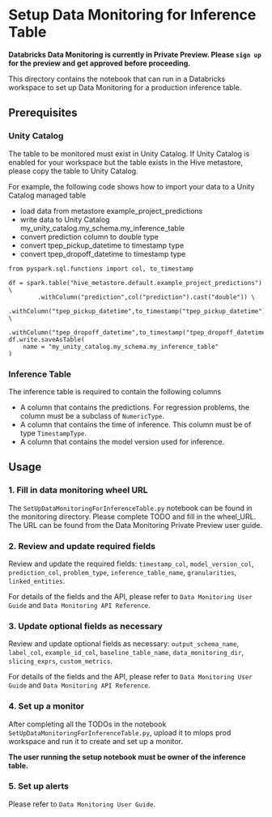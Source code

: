 # Setup Data Monitoring for Inference Table

**Databricks Data Monitoring is currently in Private Preview. Please `sign up` for the preview and get approved 
before proceeding.**

This directory contains the notebook that can run in a Databricks workspace
to set up Data Monitoring for a production inference table.

## Prerequisites

### Unity Catalog
The table to be monitored must exist in Unity Catalog.
If Unity Catalog is enabled for your workspace but the table exists in the Hive metastore, please copy the table to Unity Catalog.

For example, the following code shows how to import your data to a Unity Catalog managed table
 - load data from metastore example_project_predictions
 - write data to Unity Catalog my_unity_catalog.my_schema.my_inference_table
 - convert prediction column to double type
 - convert tpep_pickup_datetime to timestamp type
 - convert tpep_dropoff_datetime to timestamp type
```
from pyspark.sql.functions import col, to_timestamp

df = spark.table("hive_metastore.default.example_project_predictions") \
        .withColumn("prediction",col("prediction").cast("double")) \
        .withColumn("tpep_pickup_datetime",to_timestamp("tpep_pickup_datetime")) \
        .withColumn("tpep_dropoff_datetime",to_timestamp("tpep_dropoff_datetime"))
df.write.saveAsTable(
    name = "my_unity_catalog.my_schema.my_inference_table"
)
```

### Inference Table

The inference table is required to contain the following columns
- A column that contains the predictions. For regression problems, the column must be a subclass of `NumericType`.
- A column that contains the time of inference. This column must be of type `TimestampType`.
- A column that contains the model version used for inference.


## Usage

### 1. Fill in data monitoring wheel URL
The `SetUpDataMonitoringForInferenceTable.py` notebook can be found in the monitoring directory. Please complete TODO 
and fill in the wheel_URL. The URL can be found from the Data Monitoring Private Preview user guide.


### 2. Review and update required fields 
Review and update the required fields: `timestamp_col`, `model_version_col`, `prediction_col`, 
`problem_type`, `inference_table_name`, `granularities`, `linked_entities`.

For details of the fields and the API, please refer to `Data Monitoring User Guide` and
`Data Monitoring API Reference`.

### 3. Update optional fields as necessary
Review and update optional fields as necessary: `output_schema_name`, `label_col`, `example_id_col`, 
`baseline_table_name`, `data_monitoring_dir`, `slicing_exprs`, `custom_metrics`.

For details of the fields and the API, please refer to `Data Monitoring User Guide` and 
`Data Monitoring API Reference`.

### 4. Set up a monitor

After completing all the TODOs in the notebook `SetUpDataMonitoringForInferenceTable.py`, upload it
to mlops prod workspace and run it to create and set up a monitor. 

**The user running the setup notebook must be owner of the inference table.**

### 5. Set up alerts

Please refer to `Data Monitoring User Guide`.

